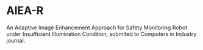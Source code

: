 # AIEA-R
An Adaptive Image Enhancement Approach for Safety Monitoring Robot under Insufficient Illumination Condition, submited to Computers in Industry journal.
